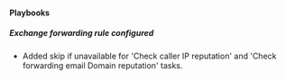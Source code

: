 
#### Playbooks

##### Exchange forwarding rule configured

- Added skip if unavailable for 'Check caller IP reputation' and 'Check forwarding email Domain reputation' tasks.
